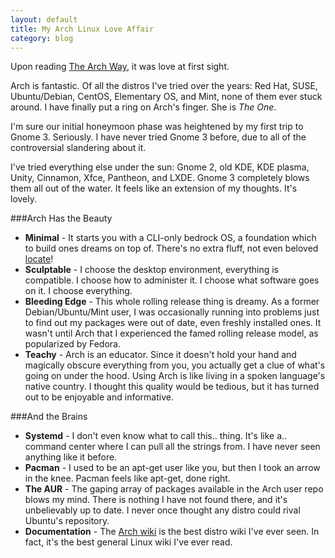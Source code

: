 ```yaml
---
layout: default
title: My Arch Linux Love Affair
category: blog
---
```


Upon reading [The Arch Way](https://wiki.archlinux.org/index.php/Arch_Linux), it was love at first sight.

Arch is fantastic. Of all the distros I've tried over the years: Red Hat, SUSE, Ubuntu/Debian, CentOS, Elementary OS, and Mint, none of them ever stuck around. I have finally put a ring on Arch's finger. She is *The One*.

I'm sure our initial honeymoon phase was heightened by my first trip to Gnome 3. Seriously. I have never tried Gnome 3 before, due to all of the controversial slandering about it.

I've tried everything else under the sun: Gnome 2, old KDE, KDE plasma, Unity, Cinnamon, Xfce, Pantheon, and LXDE.
Gnome 3 completely blows them all out of the water. It feels like an extension of my thoughts. It's lovely.

###Arch Has the Beauty

* **Minimal** - It starts you with a CLI-only bedrock OS, a foundation which to build ones dreams on top of. There's no extra fluff, not even beloved [locate](http://linux.die.net/man/1/locate)!
* **Sculptable** - I choose the desktop environment, everything is compatible. I choose how to administer it. I choose what software goes on it. I choose everything.
* **Bleeding Edge** - This whole rolling release thing is dreamy. As a former Debian/Ubuntu/Mint user, I was occasionally running into problems just to find out my packages were out of date, even freshly installed ones. It wasn't until Arch that I experienced the famed rolling release model, as popularized by Fedora.
* **Teachy** - Arch is an educator. Since it doesn't hold your hand and magically obscure everything from you, you actually get a clue of what's going on under the hood. Using Arch is like living in a spoken language's native country. I thought this quality would be tedious, but it has turned out to be enjoyable and informative.

###And the Brains

* **Systemd** - I don't even know what to call this.. thing. It's like a.. command center where I can pull all the strings from. I have never seen anything like it before.
* **Pacman** - I used to be an apt-get user like you, but then I took an arrow in the knee. Pacman feels like apt-get, done right.
* **The AUR** - The gaping array of packages available in the Arch user repo blows my mind. There is nothing I have not found there, and it's unbelievably up to date. I never once thought any distro could rival Ubuntu's repository.
* **Documentation** - The [Arch wiki](https://wiki.archlinux.org/) is the best distro wiki I've ever seen. In fact, it's the best general Linux wiki I've ever read.
